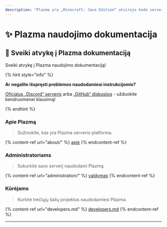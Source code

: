 ```yaml
---
description: "Plazma yra „Minecraft: Java Edition“ atvirojo kodo serverio platforma, papildyta eksperimentine popieriaus pagrindu atliktos optimizacijos ir įvairių žaidimo mechanikos pritaikymo galimybėmis."
---
```


# ✨ Plazma naudojimo dokumentacija

## 👋 Sveiki atvykę į Plazma dokumentaciją

Sveiki atvykę į Plazma naudojimo dokumentaciją!

{% hint style="info" %}

**Ar negalite išspręsti problemos naudodamiesi instrukcijomis?**

[Oficialus „Discord“ serveris](https://discord.gg/MmfC52K8A8) arba [„GitHub“ diskusijos](https://github.com/PlazmaMC/PlazmaBukkit/discussions) - užduokite bendruomenei klausimą!

{% endhint %}

### Apie Plazmą

> Sužinokite, kas yra Plazma serverio platforma.

{% content-ref url="about/" %}
[apie](about/)
{% endcontent-ref %}

### Administratoriams

> Sukurkite savo serverį naudodami Plazmą.

{% content-ref url="administration/" %}
[valdymas](administration/)
{% endcontent-ref %}

### Kūrėjams

> Kurkite trečiųjų šalių projektus naudodamiesi Plazma.

{% content-ref url="developers.md" %}
[developers.md](developers.md)
{% endcontent-ref %}

***
